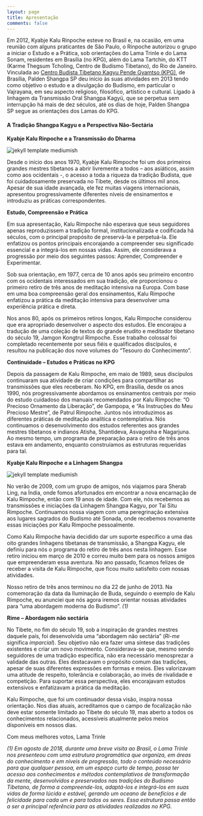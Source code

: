 ```yaml
---
layout: page
title: Apresentação
comments: false
---
```



Em 2012, Kyabje Kalu Rinpoche esteve no Brasil e, na ocasião, em uma reunião com alguns praticantes de São Paulo, o Rinpoche autorizou o grupo a iniciar o Estudo e a Prática, sob orientações do Lama Trinle e do Lama Sonam, residentes em Brasília (no KPG), além do Lama Tartchin, do KTT (Karme Thegsum Tcholing,  Centro  de Budismo Tibetano), do Rio de Janeiro.
Vinculada ao  <a href="https://kalu.org.br/">Centro Budista Tibetano Kagyu Pende Gyamtso (KPG)</a>, de Brasília, Palden Shangpa SP deu início às suas atividades em 2013 tendo como objetivo o estudo e a divulgação do Budismo, em particular o Vajrayana, em seu aspecto religioso, filosófico, artístico e cultural. 
Ligado à linhagem da Transmissão Oral Shangpa Kagyü, que se perpetua sem interrupção há mais de dez séculos, até os dias de hoje, Palden Shangpa SP segue as orientações dos Lamas do KPG. 


#### A Tradição Shangpa Kagyu e a Perspectiva Não-Sectária

**Kyabje Kalu Rinpoche e a Transmissão do Dharma**

![jekyll template mediumish]({{site.baseurl}}/assets/images/theme1.jpg)

Desde o início dos anos 1970, Kyabje Kalu Rimpoche foi um dos primeiros grandes mestres tibetanos a abrir livremente a todos – aos asiáticos, assim como aos ocidentais -, o acesso a toda a riqueza da tradição Budista, que foi cuidadosamente preservada no Tibete, desde os últimos mil anos. Apesar de sua idade avançada, ele fez muitas viagens internacionais, apresentou progressivamente diferentes níveis de ensinamentos e introduziu as práticas correspondentes.

**Estudo, Compreensão e Prática**

Em sua apresentação, Kalu Rimpoche não esperava que seus seguidores apenas reproduzissem a tradição formal, institucionalizada e codificada há séculos, com o principal propósito de preservá-la e perpetuá-la. Ele enfatizou os pontos principais encorajando a compreender seu significado essencial e a integrá-los em nossas vidas. Assim, ele considerava a progressão por meio dos seguintes passos: Aprender, Compreender e Experimentar.

Sob sua orientação, em 1977, cerca de 10 anos após seu primeiro encontro com os ocidentais interessados em sua tradição, ele proporcionou o primeiro retiro de três anos de meditação intensiva na Europa. Com base em uma boa compreensão geral dos ensinamentos, Kalu Rimpoche enfatizou a prática da meditação intensiva para desenvolver uma experiência prática e direta.

Nos anos 80, após os primeiros retiros longos, Kalu Rimpoche considerou que era apropriado desenvolver o aspecto dos estudos. Ele encorajou a tradução de uma coleção de textos do grande erudito e meditador tibetano do século 19, Jamgon Kongtrul Rimpoche. Esse trabalho colossal foi completado recentemente por seus fiéis e qualificados discípulos, e resultou na publicação dos nove volumes do “Tesouro do Conhecimento”.

**Continuidade – Estudos e Práticas no KPG**

Depois da passagem de Kalu Rimpoche, em maio de 1989, seus discípulos continuaram sua atividade de criar condições para compartilhar as transmissões que eles receberam. No KPG, em Brasília, desde os anos 1990, nós progressivamente abordamos os ensinamentos centrais por meio do estudo cuidadoso dos manuais recomendados por Kalu Rimpoche: “O Precioso Ornamento da Liberação”, de Gampopa, e “As Instruções do Meu Precioso Mestre”, de Patrul Rimpoche. Juntos nós introduzimos as diferentes práticas de meditação analítica e contemplativa. Nós continuamos o desenvolvimento dos estudos referentes aos grandes mestres tibetanos e indianos Atisha, Shantideva, Asvagosha e Nagarjuna. Ao mesmo tempo, um programa de preparação para o retiro de três anos estava em andamento, enquanto construíamos as estruturas requeridas para tal.

**Kyabje Kalu Rinpoche e a Linhagem Shangpa**

![jekyll template mediumish]({{site.baseurl}}/assets/images/theme1.jpg)

No verão de 2009, com um grupo de amigos, nós viajamos para Sherab Ling, na Índia, onde fomos afortunados em encontrar a nova encarnação de Kalu Rimpoche, então com 19 anos de idade. Com ele, nós recebemos as transmissões e iniciações da Linhagem Shangpa Kagyu, por Tai Situ Rimpoche. Continuamos nossa viagem com uma peregrinação extensiva aos lugares sagrados do Budismo até Sonada, onde recebemos novamente essas iniciações por Kalu Rimpoche pessoalmente.

Como Kalu Rimpoche havia decidido dar um suporte específico a uma das oito grandes linhagens tibetanas de transmissão, a Shangpa Kagyu, ele definiu para nós o programa do retiro de três anos nesta linhagem. Esse retiro iniciou em março de 2010 e correu muito bem para os nossos amigos que empreenderam essa aventura. No ano passado, ficamos felizes de receber a visita de Kalu Rimpoche, que ficou muito satisfeito com nossas atividades.

Nosso retiro de três anos terminou no dia 22 de junho de 2013. Na comemoração da data da Iluminação de Buda, seguindo o exemplo de Kalu Rimpoche, eu anunciei que nós agora iremos orientar nossas atividades para “uma abordagem moderna do Budismo”. <i>(1)</i>

**Rime – Abordagem não sectária**

No Tibete, no fim do século 19, sob a inspiração de grandes mestres daquele país, foi desenvolvida uma “abordagem não sectária” (<i>Ri-me</i> significa <i>imparcial</i>). Seu objetivo não era fazer uma síntese das tradições existentes e criar um novo movimento. Considerava-se que, mesmo sendo seguidores de uma tradição específica, não era necessário menosprezar a validade das outras. Eles destacavam o propósito comum das tradições, apesar de suas diferentes expressões em formas e meios. Eles valorizavam uma atitude de respeito, tolerância e colaboração, ao invés de rivalidade e competição. Para suportar essa perspectiva, eles encorajavam estudos extensivos e enfatizavam a prática da meditação.

Kalu Rimpoche, que foi um continuador dessa visão, inspira nossa orientação. Nos dias atuais, acreditamos que o campo de focalização não deve estar somente limitado ao Tibete do século 19, mas aberto a todos os conhecimentos relacionados, acessíveis atualmente pelos meios disponíveis em nossos dias.


Com meus melhores votos, Lama Trinle

<i>(1) Em agosto de 2018, durante uma breve visita ao Brasil, o Lama Trinle nos presenteou com uma estrutura programática que organiza, em áreas do conhecimento e em níveis de progressão, todo o conteúdo necessário para que qualquer pessoa, em um espaço curto de tempo, possa ter acesso aos conhecimentos e métodos contemplativos de transformação da mente, desenvolvidos e preservados nas tradições do Budismo Tibetano, de forma a compreende-los, adaptá-los e integrá-los em suas vidas de forma lúcida e estável, gerando um oceano de benefícios e de felicidade para cada um e para todos os seres. Essa estrutura passa então a ser a principal referência para as atividades realizadas no KPG.</i>
